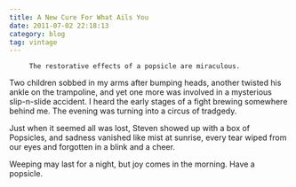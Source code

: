 ```yaml
---
title: A New Cure For What Ails You
date: 2011-07-02 22:18:13
category: blog
tag: vintage
---
```

         The restorative effects of a popsicle are miraculous. 

 Two children sobbed in my arms after bumping heads, another twisted his ankle on the trampoline, and yet one more was involved in a mysterious slip-n-slide accident. I heard the early stages of a fight brewing somewhere behind me. The evening was turning into a circus of tradgedy. 

 Just when it seemed all was lost, Steven showed up with a box of Popsicles, and sadness vanished like mist at sunrise, every tear wiped from our eyes and forgotten in a blink and a cheer. 

 Weeping may last for a night, but joy comes in the morning. Have a popsicle. 